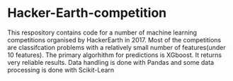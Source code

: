 # Hacker-Earth-competition
This respository contains code for a number of machine learning competitions organised by HackerEarth in 2017. Most of the competitions are classifcation problems with a relatively small number of features(under 10 features). The primary algorhithm for predictions is XGboost. It returns very reliable results. Data handling is done with Pandas and some data processing is done with Scikit-Learn
